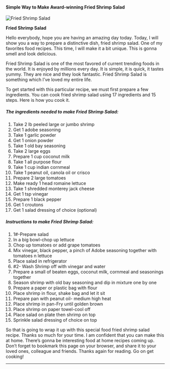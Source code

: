             

#### Simple Way to Make Award-winning Fried Shrimp Salad

![Fried Shrimp Salad](https://img-global.cpcdn.com/recipes/4877145084002304/751x532cq70/fried-shrimp-salad-recipe-main-photo.jpg)

**Fried Shrimp Salad**

Hello everybody, hope you are having an amazing day today. Today, I will show you a way to prepare a distinctive dish, fried shrimp salad. One of my favorites food recipes. This time, I will make it a bit unique. This is gonna smell and look delicious.

Fried Shrimp Salad is one of the most favored of current trending foods in the world. It is enjoyed by millions every day. It is simple, it is quick, it tastes yummy. They are nice and they look fantastic. Fried Shrimp Salad is something which I’ve loved my entire life.

To get started with this particular recipe, we must first prepare a few ingredients. You can cook fried shrimp salad using 17 ingredients and 15 steps. Here is how you cook it.

##### The ingredients needed to make Fried Shrimp Salad:

1.  Take 2 lb peeled large or jumbo shrimp
2.  Get 1 adobe seasoning
3.  Take 1 garlic powder
4.  Get 1 onion powder
5.  Take 1 old bay seasoning
6.  Take 2 large eggs
7.  Prepare 1 cup coconut milk
8.  Take 1 all purpose flour
9.  Take 1 cup indian cornmeal
10.  Take 1 peanut oil, canola oil or crisco
11.  Prepare 2 large tomatoes
12.  Make ready 1 head romaine lettuce
13.  Take 1 shredded monterey jack cheese
14.  Get 1 tsp vinegar
15.  Prepare 1 black pepper
16.  Get 1 croutons
17.  Get 1 salad dressing of choice (optional)

##### Instructions to make Fried Shrimp Salad:

1.  1#-Prepare salad
2.  In a big bowl-chop up lettuce
3.  Chop up tomatoes or add grape tomatoes
4.  Mix vinegar, black pepper, a pinch of Adobe seasoning together with tomatoes n lettuce
5.  Place salad in refrigerator
6.  #2- Wash Shrimp off with vinegar and water
7.  Prepare a small of beaten eggs, coconut milk, cornmeal and seasonings together
8.  Season shrimp with old bay seasoning and dip in mixture one by one
9.  Prepare a paper or plastic bag with flour
10.  Place shrimp in flour, shake bag and let it sit
11.  Prepare pan with peanut oil- medium high heat
12.  Place shrimp in pan-Fry until golden brown
13.  Place shrimp on paper towel-cool off
14.  Place salad on plate then shrimp on top
15.  Sprinkle salad dressing of choice on top

So that is going to wrap it up with this special food fried shrimp salad recipe. Thanks so much for your time. I am confident that you can make this at home. There’s gonna be interesting food at home recipes coming up. Don’t forget to bookmark this page on your browser, and share it to your loved ones, colleague and friends. Thanks again for reading. Go on get cooking!

* * *